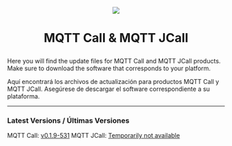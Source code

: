 <p align="center">
  <img src="https://surix.net/images/logo-scrolled.png" />
</p>

# <p align="center">MQTT Call & MQTT JCall</p>

Here you will find the update files for MQTT Call and MQTT JCall products. Make sure to download the software that corresponds to your platform.

Aquí encontrará los archivos de actualización para productos MQTT Call y MQTT JCall. Asegúrese de descargar el software correspondiente a su plataforma.

---

### Latest Versions / Últimas Versiones

MQTT Call: [v0.1.9-531](https://github.com/surixArg/mqtt_call/tree/main/MQTT_CALL/v0.1.9-531)
MQTT JCall: [Temporarily not available]()
